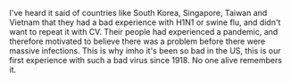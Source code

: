I've heard it said of countries like South Korea, Singapore, Taiwan and Vietnam that they had a bad experience with H1N1 or swine flu, and didn't want to repeat it with CV. Their people had experienced a pandemic, and therefore motivated to believe there was a problem before there were massive infections. This is why imho it's been so bad in the US, this is our first experience with such a bad virus since 1918. No one alive remembers it.
